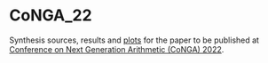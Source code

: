 # CoNGA_22

Synthesis sources, results and [plots](figs) for the paper to be published at [Conference on Next Generation Arithmetic (CoNGA) 2022](https://www.sc-asia.org/conga/).